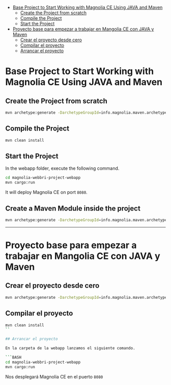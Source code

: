 - [Base Project to Start Working with Magnolia CE Using JAVA and Maven](#base-project-to-start-working-with-magnolia-ce-using-java-and-maven)
  - [Create the Project from scratch](#create-the-project-from-scratch)
  - [Compile the Project](#compile-the-project)
  - [Start the Project](#start-the-project)
- [Proyecto base para empezar a trabajar en Mangolia CE con JAVA y Maven](#proyecto-base-para-empezar-a-trabajar-en-mangolia-ce-con-java-y-maven)
  - [Crear el proyecto desde cero](#crear-el-proyecto-desde-cero)
  - [Compilar el proyecto](#compilar-el-proyecto)
  - [Arrancar el proyecto](#arrancar-el-proyecto)

# Base Project to Start Working with Magnolia CE Using JAVA and Maven

## Create the Project from scratch

```BASH
mvn archetype:generate -DarchetypeGroupId=info.magnolia.maven.archetypes -DarchetypeArtifactId=magnolia-project-archetype -DarchetypeVersion=RELEASE
```

## Compile the Project

```BASH
mvn clean install
```

## Start the Project

In the webapp folder, execute the following command.

```BASH
cd magnolia-webbri-project-webapp
mvn cargo:run
```

It will deploy Magnolia CE on port `8080`.

## Create a Maven Module inside the project
```BASH
mvn archetype:generate -DarchetypeGroupId=info.magnolia.maven.archetypes -DarchetypeArtifactId=magnolia-module-archetype -DarchetypeVersion=RELEASE
```


---

# Proyecto base para empezar a trabajar en Mangolia CE con JAVA y Maven

## Crear el proyecto desde cero

```BASH
mvn archetype:generate -DarchetypeGroupId=info.magnolia.maven.archetypes -DarchetypeArtifactId=magnolia-project-archetype -DarchetypeVersion=RELEASE
```

## Compilar el proyecto

```BASH
mvn clean install
``

## Arrancar el proyecto

En la carpeta de la webapp lanzamos el siguiente comando.

```BASH
cd magnolia-webbri-project-webapp
mvn cargo:run
```

Nos desplegará Magnolia CE en el puerto `8080`
